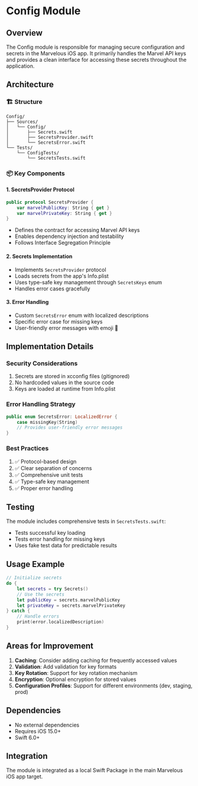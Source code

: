 # Config Module

## Overview
The Config module is responsible for managing secure configuration and secrets in the Marvelous iOS app. It primarily handles the Marvel API keys and provides a clean interface for accessing these secrets throughout the application.

## Architecture

### 🏗 Structure
```
Config/
├── Sources/
│   └── Config/
│       ├── Secrets.swift
│       ├── SecretsProvider.swift
│       └── SecretsError.swift
└── Tests/
    └── ConfigTests/
        └── SecretsTests.swift
```

### 📦 Key Components

#### 1. SecretsProvider Protocol
```swift
public protocol SecretsProvider {
    var marvelPublicKey: String { get }
    var marvelPrivateKey: String { get }
}
```
- Defines the contract for accessing Marvel API keys
- Enables dependency injection and testability
- Follows Interface Segregation Principle

#### 2. Secrets Implementation
- Implements `SecretsProvider` protocol
- Loads secrets from the app's Info.plist
- Uses type-safe key management through `SecretsKeys` enum
- Handles error cases gracefully

#### 3. Error Handling
- Custom `SecretsError` enum with localized descriptions
- Specific error case for missing keys
- User-friendly error messages with emoji 🔑

## Implementation Details

### Security Considerations
1. Secrets are stored in xcconfig files (gitignored)
2. No hardcoded values in the source code
3. Keys are loaded at runtime from Info.plist

### Error Handling Strategy
```swift
public enum SecretsError: LocalizedError {
    case missingKey(String)
    // Provides user-friendly error messages
}
```

### Best Practices
1. ✅ Protocol-based design
2. ✅ Clear separation of concerns
3. ✅ Comprehensive unit tests
4. ✅ Type-safe key management
5. ✅ Proper error handling

## Testing

The module includes comprehensive tests in `SecretsTests.swift`:
- Tests successful key loading
- Tests error handling for missing keys
- Uses fake test data for predictable results

## Usage Example

```swift
// Initialize secrets
do {
    let secrets = try Secrets()
    // Use the secrets
    let publicKey = secrets.marvelPublicKey
    let privateKey = secrets.marvelPrivateKey
} catch {
    // Handle errors
    print(error.localizedDescription)
}
```

## Areas for Improvement

1. **Caching**: Consider adding caching for frequently accessed values
2. **Validation**: Add validation for key formats
3. **Key Rotation**: Support for key rotation mechanism
4. **Encryption**: Optional encryption for stored values
5. **Configuration Profiles**: Support for different environments (dev, staging, prod)

## Dependencies
- No external dependencies
- Requires iOS 15.0+
- Swift 6.0+

## Integration
The module is integrated as a local Swift Package in the main Marvelous iOS app target.
